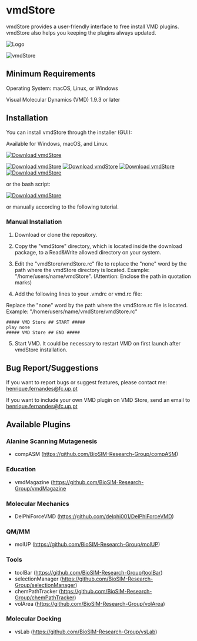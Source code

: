 # vmdStore
vmdStore provides a user-friendly interface to free install VMD plugins. vmdStore also helps you keeping the plugins always updated.

![Logo](https://i.imgur.com/fH1A93b.gif)

![vmdStore](https://i.imgur.com/pt2Yydd.jpg)

## Minimum Requirements
Operating System: macOS, Linux, or Windows

Visual Molecular Dynamics (VMD) 1.9.3 or later

## Installation 
You can install vmdStore through the installer (GUI):

Available for Windows, macOS, and Linux.

[![Download vmdStore](https://a.fsdn.com/con/app/sf-download-button)](https://sourceforge.net/projects/vmdstore/files/latest/download)

[![Download vmdStore](https://img.shields.io/sourceforge/dt/vmdstore.svg)](https://sourceforge.net/projects/vmdstore/files/latest/download)
[![Download vmdStore](https://img.shields.io/sourceforge/dd/vmdstore.svg)](https://sourceforge.net/projects/vmdstore/files/latest/download)
[![Download vmdStore](https://img.shields.io/sourceforge/dw/vmdstore.svg)](https://sourceforge.net/projects/vmdstore/files/latest/download)
[![Download vmdStore](https://img.shields.io/sourceforge/dm/vmdstore.svg)](https://sourceforge.net/projects/vmdstore/files/latest/download)


or the bash script:

[![Download vmdStore](https://a.fsdn.com/con/app/sf-download-button)](https://sourceforge.net/projects/vmdstore/files/vmdStore-Installer-Script.zip/download)

<!---
[Download vmdStore for Windows](http://bit.ly/vmdStore-Windows)
[Download vmdStore for Linux](http://bit.ly/vmdStore-Linux)
[Download vmdStore for macOS](http://bit.ly/vmdStore-macOS)
Total of Downloads: 45 (updated on March 20th 2018) (7)
-->


or manually according to the following tutorial.


### Manual Installation
1. Download or clone the repository.

2. Copy the "vmdStore" directory, which is located inside the download package, to a Read&Write allowed directory on your system.

3. Edit the "vmdStore/vmdStore.rc" file to replace the "none" word by the path where the vmdStore directory is located. Example: "/home/users/name/vmdStore". (Attention: Enclose the path in quotation marks)

4. Add the following lines to your .vmdrc or vmd.rc file:

Replace the "none" word by the path where the vmdStore.rc file is located. Example: "/home/users/name/vmdStore/vmdStore.rc"

```
##### VMD Store ## START #####
play none
##### VMD Store ## END #####
```

5. Start VMD. It could be necessary to restart VMD on first launch after vmdStore installation.

## Bug Report/Suggestions
If you want to report bugs or suggest features, please contact me: henrique.fernandes@fc.up.pt

If you want to include your own VMD plugin on VMD Store, send an email to henrique.fernandes@fc.up.pt

## Available Plugins
### Alanine Scanning Mutagenesis
 - compASM (https://github.com/BioSIM-Research-Group/compASM)

### Education
 - vmdMagazine (https://github.com/BioSIM-Research-Group/vmdMagazine

### Molecular Mechanics
 - DelPhiForceVMD (https://github.com/delphi001/DelPhiForceVMD)

### QM/MM
 - molUP (https://github.com/BioSIM-Research-Group/molUP)
 
### Tools
 - toolBar (https://github.com/BioSIM-Research-Group/toolBar)
 - selectionManager (https://github.com/BioSIM-Research-Group/selectionManager)
 - chemPathTracker (https://github.com/BioSIM-Research-Group/chemPathTracker)
 - volArea (https://github.com/BioSIM-Research-Group/volArea)

### Molecular Docking
 - vsLab (https://github.com/BioSIM-Research-Group/vsLab)
